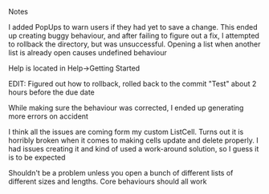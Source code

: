Notes
<p>I added PopUps to warn users if they had yet to save a change. This ended up creating buggy behaviour, and after failing to figure out a fix,
  I attempted to rollback the directory, but was unsuccessful. Opening a list when another list is already open causes undefined behaviour</p>
<p> Help is located in Help->Getting Started</p>

<p>EDIT: Figured out how to rollback, rolled back to the commit "Test" about 2 hours before the due date</p>
<p>While making sure the behaviour was corrected, I ended up generating more errors on accident</p>
<p>I think all the issues are coming form my custom ListCell.
Turns out it is horribly broken when it comes to making cells update and delete properly.
I had issues creating it and kind of used a work-around solution, so I guess it is to be expected</p>
<p>Shouldn't be a problem unless you open a bunch of different lists of different sizes and lengths.
Core behaviours should all work</p>